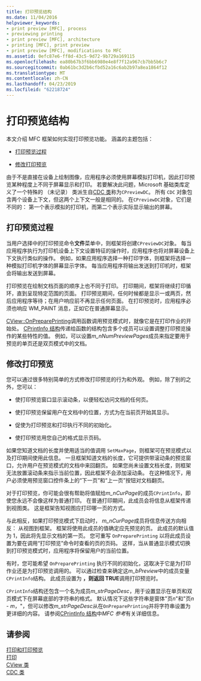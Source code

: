 ```yaml
---
title: 打印预览结构
ms.date: 11/04/2016
helpviewer_keywords:
- print preview [MFC], process
- previewing printing
- print preview [MFC], architecture
- printing [MFC], print preview
- print preview [MFC], modifications to MFC
ms.assetid: 0efc87e6-ff8d-43c5-9d72-9b729a169115
ms.openlocfilehash: ea80b67b3f6bb6980e4e8f7f12a967cb7bb5b6c7
ms.sourcegitcommit: 0ab61bc3d2b6cfbd52a16c6ab2b97a8ea1864f12
ms.translationtype: MT
ms.contentlocale: zh-CN
ms.lasthandoff: 04/23/2019
ms.locfileid: "62218724"
---
```

# <a name="print-preview-architecture"></a>打印预览结构

本文介绍 MFC 框架如何实现打印预览功能。 涵盖的主题包括：

- [打印预览过程](#_core_the_print_preview_process)

- [修改打印预览](#_core_modifying_print_preview)

由于不是直接在设备上绘制图像，应用程序必须使用屏幕模拟打印机，因此打印预览某种程度上不同于屏幕显示和打印。 若要解决此问题，Microsoft 基础类库定义了一个特殊的 （未记录） 类派生自[CDC 类](../mfc/reference/cdc-class.md)称为`CPreviewDC`。 所有 `CDC` 对象包含两个设备上下文，但这两个上下文一般是相同的。 在`CPreviewDC`对象，它们是不同的： 第一个表示模拟的打印机，而第二个表示实际显示输出的屏幕。

##  <a name="_core_the_print_preview_process"></a> 打印预览过程

当用户选择中的打印预览命令**文件**菜单中，则框架将创建`CPreviewDC`对象。 每当应用程序执行为打印机设备上下文设置特征的操作时，应用程序也将对屏幕设备上下文执行类似的操作。 例如，如果应用程序选择一种打印字体，则框架将选择一种模拟打印机字体的屏幕显示字体。 每当应用程序将输出发送到打印机时，框架会将输出发送到屏幕。

打印预览在绘制文档页面的顺序上也不同于打印。 打印期间，框架将继续打印循环，直到呈现特定范围的页面。 打印预览期间，任何时候都是显示一或两页，然后应用程序等待；在用户响应前不再显示任何页面。 在打印预览时，应用程序必须也响应 WM_PAINT 消息，正如它在普通屏幕显示。

[CView::OnPreparePrinting](../mfc/reference/cview-class.md#onprepareprinting)调用函数调用预览模式时，就像它是在打印作业的开始处。 [CPrintInfo 结构](../mfc/reference/cprintinfo-structure.md)传递给函数的结构包含多个成员可以设置调整打印预览操作的某些特性的值。 例如，可以设置*m_nNumPreviewPages*成员来指定要用于预览的单页还是双页模式中的文档。

##  <a name="_core_modifying_print_preview"></a> 修改打印预览

您可以通过很多特别简单的方式修改打印预览的行为和外观。 例如，除了别的之外，您可以：

- 使打印预览窗口显示滚动条，以便轻松访问文档的任何页。

- 使打印预览保留用户在文档中的位置，方式为在当前页开始其显示。

- 促使为打印预览和打印执行不同的初始化。

- 使打印预览用您自己的格式显示页码。

如果您知道文档的长度并使用适当的值调用 `SetMaxPage`，则框架可在预览模式以及打印期间使用此信息。 一旦框架知道文档的长度，它可提供带滚动条的预览窗口，允许用户在预览模式的文档中来回翻页。 如果您尚未设置文档长度，则框架无法放置滚动条来指示当前位置，因此框架不会添加滚动条。 在这种情况下，用户必须使用预览窗口控件条上的“下一页”和“上一页”按钮对文档翻页。

对于打印预览，你可能会很有帮助将值赋给*m_nCurPage*的成员`CPrintInfo`，即使您永远不会像这样为普通打印。 在普通打印期间，此成员会将信息从框架传递到视图类。 这是框架告知视图应打印哪一页的方式。

与此相反，如果打印预览模式下启动时， *m_nCurPage*成员将信息传送方向相反： 从视图到框架。 框架将使用此成员的值确定应先预览的页。 此成员的默认值为 1，因此将先显示文档的第一页。 您可重写 `OnPreparePrinting` 以将此成员设置为要在调用“打印预览”命令时查看的页的页码。 这样，当从普通显示模式切换到打印预览模式时，应用程序将保留用户的当前位置。

有时，您可能希望 `OnPreparePrinting` 执行不同的初始化，这取决于它是为打印作业还是为打印预览调用的。 可以通过检查来确定这*m_bPreview*中的成员变量`CPrintInfo`结构。 此成员设置为 **，则返回 TRUE**调用打印预览时。

`CPrintInfo`结构还包含一个名为成员*m_strPageDesc*，用于设置显示在单页和双页模式下在屏幕底部的字符串的格式。 默认情况下这些字符串是窗体"页*n*"和"页*n* - *m*，"，但可以修改*m_strPageDesc*从在`OnPreparePrinting`并将字符串设置为更详细的内容。 请参阅[CPrintInfo 结构](../mfc/reference/cprintinfo-structure.md)中*MFC 参考*有关详细信息。

## <a name="see-also"></a>请参阅

[打印和打印预览](../mfc/printing-and-print-preview.md)<br/>
[打印](../mfc/printing.md)<br/>
[CView 类](../mfc/reference/cview-class.md)<br/>
[CDC 类](../mfc/reference/cdc-class.md)
